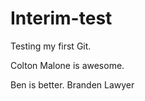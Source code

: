 Interim-test
============

Testing my first Git.

Colton Malone is awesome.

Ben is better.
Branden Lawyer
